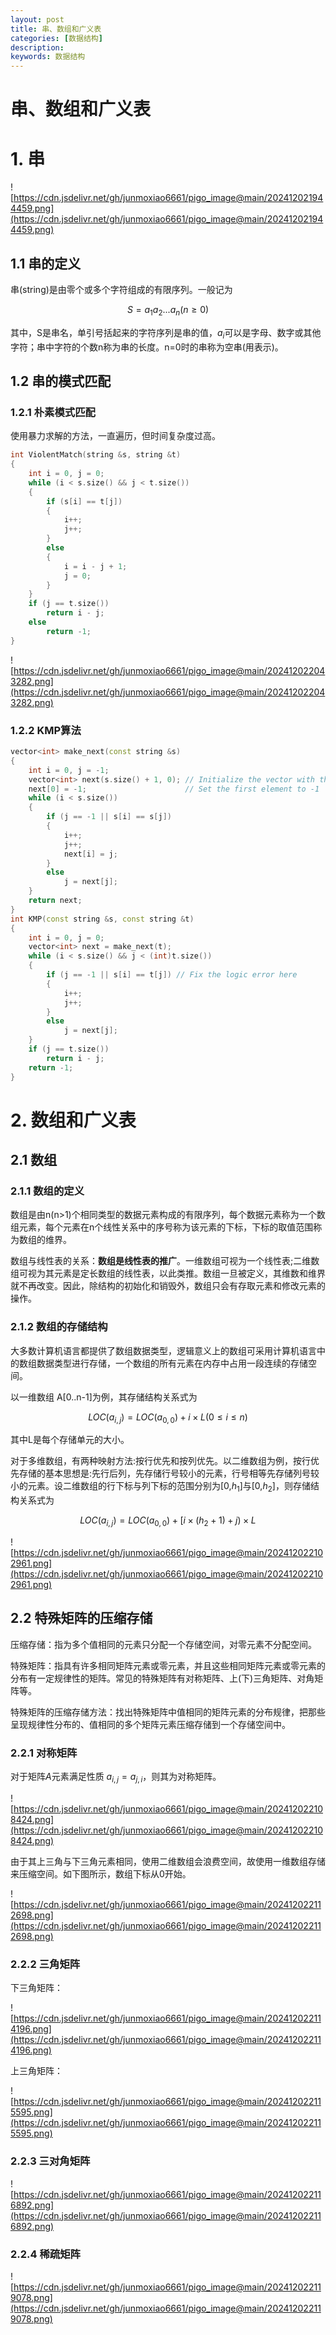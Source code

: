 ```yaml
---
layout: post
title: 串、数组和广义表
categories: [数据结构]
description:
keywords: 数据结构
---
```


# 串、数组和广义表

# 1. 串

![https://cdn.jsdelivr.net/gh/junmoxiao6661/pigo_image@main/202412021944459.png](https://cdn.jsdelivr.net/gh/junmoxiao6661/pigo_image@main/202412021944459.png)

## 1.1 串的定义

串(string)是由零个或多个字符组成的有限序列。一般记为

$$
S=a_1a_2...a_n(n\geq0)
$$

其中，S是串名，单引号括起来的字符序列是串的值，$a_i$可以是字母、数字或其他字符；串中字符的个数n称为串的长度。n=0时的串称为空串(用表示)。

## 1.2 串的模式匹配

### 1.2.1 朴素模式匹配

使用暴力求解的方法，一直遍历，但时间复杂度过高。

```cpp
int ViolentMatch(string &s, string &t)
{
    int i = 0, j = 0;
    while (i < s.size() && j < t.size())
    {
        if (s[i] == t[j])
        {
            i++;
            j++;
        }
        else
        {
            i = i - j + 1;
            j = 0;
        }
    }
    if (j == t.size())
        return i - j;
    else
        return -1;
}
```

![https://cdn.jsdelivr.net/gh/junmoxiao6661/pigo_image@main/202412022043282.png](https://cdn.jsdelivr.net/gh/junmoxiao6661/pigo_image@main/202412022043282.png)

### 1.2.2 KMP算法

```cpp
vector<int> make_next(const string &s)
{
    int i = 0, j = -1;
    vector<int> next(s.size() + 1, 0); // Initialize the vector with the correct size
    next[0] = -1;                      // Set the first element to -1
    while (i < s.size())
    {
        if (j == -1 || s[i] == s[j])
        {
            i++;
            j++;
            next[i] = j;
        }
        else
            j = next[j];
    }
    return next;
}
int KMP(const string &s, const string &t)
{
    int i = 0, j = 0;
    vector<int> next = make_next(t);
    while (i < s.size() && j < (int)t.size())
    {
        if (j == -1 || s[i] == t[j]) // Fix the logic error here
        {
            i++;
            j++;
        }
        else
            j = next[j];
    }
    if (j == t.size())
        return i - j;
    return -1;
}
```

# 2. 数组和广义表

## 2.1 数组

### 2.1.1 数组的定义

数组是由n(n>1)个相同类型的数据元素构成的有限序列，每个数据元素称为一个数组元素，每个元素在n个线性关系中的序号称为该元素的下标，下标的取值范围称为数组的维界。

数组与线性表的关系：**数组是线性表的推广**。一维数组可视为一个线性表;二维数组可视为其元素是定长数组的线性表，以此类推。数组一旦被定义，其维数和维界就不再改变。因此，除结构的初始化和销毁外，数组只会有存取元素和修改元素的操作。

### 2.1.2 数组的存储结构

大多数计算机语言都提供了数组数据类型，逻辑意义上的数组可采用计算机语言中的数组数据类型进行存储，一个数组的所有元素在内存中占用一段连续的存储空间。

以一维数组 A[0..n-1]为例，其存储结构关系式为

$$
LOC(a_{i,j})=LOC(a_{0,0})+i\times L   (0\leq i\leq n)
$$

其中L是每个存储单元的大小。

对于多维数组，有两种映射方法:按行优先和按列优先。以二维数组为例，按行优先存储的基本思想是:先行后列，先存储行号较小的元素，行号相等先存储列号较小的元素。设二维数组的行下标与列下标的范围分别为[0,$h_1$]与[0,$h_2$]，则存储结构关系式为

$$
LOC(a_{i,j})=LOC(a_{0,0})+[i\times (h_2+1)+j)\times L   
$$

![https://cdn.jsdelivr.net/gh/junmoxiao6661/pigo_image@main/202412022102961.png](https://cdn.jsdelivr.net/gh/junmoxiao6661/pigo_image@main/202412022102961.png)

## 2.2 特殊矩阵的压缩存储

压缩存储：指为多个值相同的元素只分配一个存储空间，对零元素不分配空间。

特殊矩阵：指具有许多相同矩阵元素或零元素，并且这些相同矩阵元素或零元素的分布有一定规律性的矩阵。常见的特殊矩阵有对称矩阵、上(下)三角矩阵、对角矩阵等。

特殊矩阵的压缩存储方法：找出特殊矩阵中值相同的矩阵元素的分布规律，把那些呈现规律性分布的、值相同的多个矩阵元素压缩存储到一个存储空间中。

### 2.2.1 对称矩阵

对于矩阵$A$元素满足性质 $a_{i,j}=a_{j,i}​$，则其为对称矩阵。

![https://cdn.jsdelivr.net/gh/junmoxiao6661/pigo_image@main/202412022108424.png](https://cdn.jsdelivr.net/gh/junmoxiao6661/pigo_image@main/202412022108424.png)

由于其上三角与下三角元素相同，使用二维数组会浪费空间，故使用一维数组存储来压缩空间。如下图所示，数组下标从0开始。

![https://cdn.jsdelivr.net/gh/junmoxiao6661/pigo_image@main/202412022112698.png](https://cdn.jsdelivr.net/gh/junmoxiao6661/pigo_image@main/202412022112698.png)

### 2.2.2 三角矩阵

下三角矩阵：

![https://cdn.jsdelivr.net/gh/junmoxiao6661/pigo_image@main/202412022114196.png](https://cdn.jsdelivr.net/gh/junmoxiao6661/pigo_image@main/202412022114196.png)

上三角矩阵：

![https://cdn.jsdelivr.net/gh/junmoxiao6661/pigo_image@main/202412022115595.png](https://cdn.jsdelivr.net/gh/junmoxiao6661/pigo_image@main/202412022115595.png)

### 2.2.3 三对角矩阵

![https://cdn.jsdelivr.net/gh/junmoxiao6661/pigo_image@main/202412022116892.png](https://cdn.jsdelivr.net/gh/junmoxiao6661/pigo_image@main/202412022116892.png)

### 2.2.4 稀疏矩阵

![https://cdn.jsdelivr.net/gh/junmoxiao6661/pigo_image@main/202412022119078.png](https://cdn.jsdelivr.net/gh/junmoxiao6661/pigo_image@main/202412022119078.png)